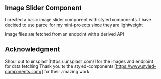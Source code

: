## Image Slider Component

I created a basic image slider component with styled components.
I have decided to use parcel for my mini-projects since they are lightweight

Image files are fetched from an endpoint with a derived API

## Acknowledgment

Shout out to unsplash[https://unsplash.com/] for the images and endpoint for data fetching
Thank you to the styled-components [https://www.styled-components.com/] for their amazing work
